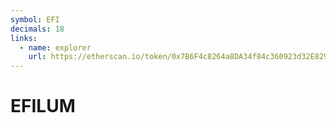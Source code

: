 ```yaml
---
symbol: EFI
decimals: 18
links:
  - name: explorer
    url: https://etherscan.io/token/0x7B6F4c8264a8DA34f84c360923d32E82922665E2
---
```


# EFILUM
